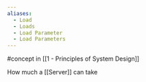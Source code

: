 ```yaml
---
aliases:
  - Load
  - Loads
  - Load Parameter
  - Load Parameters
---
```


#concept in [[1 - Principles of System Design]]

How much a [[Server]] can take
